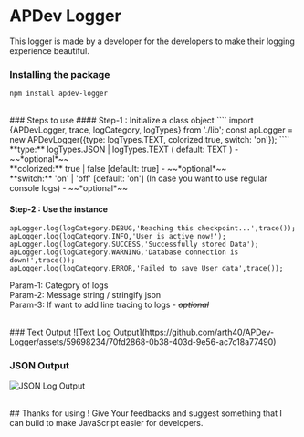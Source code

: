 # APDev Logger
This logger is made by a developer for the developers to make their logging experience beautiful.

### Installing the package

    npm install apdev-logger

<br/>
### Steps to use
#### Step-1 : Initialize a class object
````
import {APDevLogger, trace, logCategory, logTypes} from  './lib';
const  apLogger  =  new  APDevLogger({type:  logTypes.TEXT,  colorized:true,  switch:  'on'});
````
**type:** logTypes.JSON | logTypes.TEXT ( default: TEXT ) - ~~*optional*~~ <br>
**colorized:** true | false [default: true] - ~~*optional*~~ <br>
**switch:** 'on' | 'off' [default: 'on'] (In case you want to use regular console logs) - ~~*optional*~~ <br>

#### Step-2 : Use the instance
````
apLogger.log(logCategory.DEBUG,'Reaching this checkpoint...',trace());
apLogger.log(logCategory.INFO,'User is active now!');
apLogger.log(logCategory.SUCCESS,'Successfully stored Data');
apLogger.log(logCategory.WARNING,'Database connection is down!',trace());
apLogger.log(logCategory.ERROR,'Failed to save User data',trace());
````
Param-1: Category of logs <br>
Param-2: Message string / stringify json <br>
Param-3: If want to add line tracing to logs - ~~*optional*~~ <br>

<br/>
### Text Output
![Text Log Output](https://github.com/arth40/APDev-Logger/assets/59698234/70fd2868-0b38-403d-9e56-ac7c18a77490)

### JSON Output
![JSON Log Output](https://github.com/arth40/APDev-Logger/assets/59698234/4ab07f53-5d3b-4c35-ae94-bb41181f9dc3)

<br/>
## Thanks for using !
Give Your feedbacks and suggest something that I can build to make JavaScript easier for developers.
